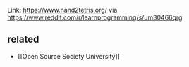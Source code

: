 Link: https://www.nand2tetris.org/ via https://www.reddit.com/r/learnprogramming/s/um30466qrg
## related

- [[Open Source Society University]]